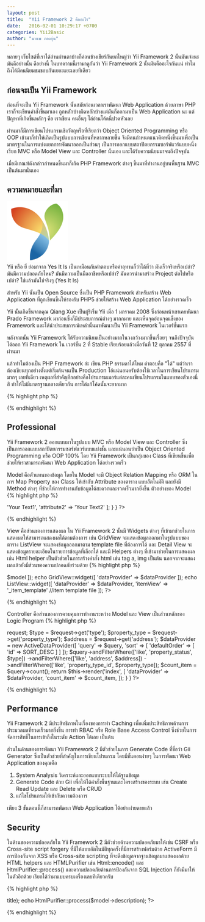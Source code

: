 ```yaml
---
layout: post
title:  "Yii Framework 2 คืออะไร"
date:   2016-02-01 10:29:17 +0700
categories: Yii2Basic
author: "มานพ กองอุ่น"
---
```

หลายๆ เว็บไซต์ที่เราได้อ่านผ่านตาบ้างก็ค่อนข้างเชียร์กันยกใหญ่ว่า Yii Framework 2 นั้นมันเจ๋งนะ มันดีอย่างนั้น ดีอย่างนี้ ในบทความนี้เรามาดูกันว่า Yii Framework 2 นั้นมันคืออะไรกันแน่ ทำไมถึงได้มีคนนิยมชมชอบกันเยอะแยะเลยทีเดียว

ก่อนจะเป็น Yii Framework
---
ก่อนที่จะเป็น Yii Framework นั้นสมัยก่อนเวลาเราพัฒนา Web Application ด้วยภาษา PHP เราก็จะเขียนคำสั่งขึ้นมาเอง ถูกหลักบ้างผิดหลักบ้างแต่มันก็ออกมาเป็น Web Application นะ แต่ปัญหาที่เกิดขึ้นหลักๆ คือ เราเขียน คนอื่นๆ ไล่อ่านโค้ดนี่ปวดหัวเลย

ผ่านมาก็มีการเขียนโปรแกรมเชิงวัตถุหรือที่เรียกว่า Object Oriented Programming หรือ OOP เข้ามาก็ทำให้เกิดเป็นรูปแบบการเขียนที่หลากหลายขึ้น จึงมีคนกำหนดแนวคิดหนึ่งขึ้นมาเพื่อเป็นมาตรฐานในการแบ่งแยกการพัฒนาออกเป็นส่วนๆ เป็นการออกแบบสถาปัตยกรรมซอร์ฟแวร์แบบหนึ่ง เรียก  MVC หรือ Model View และ Controller นั่นเอง และได้รับความนิยมมาจนถึงปัจจุบัน

เมื่อมีเกณฑ์ดังกล่าวกำหนดขึ้นมาก็เกิด PHP Framework ต่างๆ ขึ้นมาที่ทำงานอยู่บนพื้นฐาน MVC เป็นต้นมานั่นเอง

ความหมายและที่มา
---
<div class="text-center">
<img src="/img/yii2basic/20160201/yii-logo.png" />
</div>
Yii หรือ ยี่ ย่อมาจาก Yes It Is เป็นเหมือนกับคำตอบหรือคำอุทานก็ว่าได้ที่ว่า มันเร็วจริงหรือเปล่า? มันมีความปลอดภัยไหม? มันมีความเป็นมืออาชีพหรือเปล่า? มันควรนำมาสร้าง Project ต่อไปหรือเปล่า? ใช่แล้วมันใช่จริงๆ (Yes It Is)

สำหรับ Yii นั้นเป็น Open Source ซึ่งเป็น PHP Framework สำหรับสร้าง Web Application ที่ถูกเขียนขึ้นให้รองรับ PHP5 ช่วยให้สร้าง Web Application ได้อย่างรวดเร็ว

Yii นั้นเกิดขึ้นจากคุณ Qiang Xue เป็นผู้ริเริ่ม Yii เมื่อ 1 มกราคม 2008 ซึ่งก่อนหน้าเขาเคยพัฒนา Prado Framework มาก่อนซึ่งก็มีประสบการณ์ต่างๆ มากกมาย และเห็นจุดอ่อนจุดแข็งของ Framework และได้นำประสบการณ์เหล่านั้นมาพัฒนาเป็น Yii Framework ในเวอร์ชั่นแรก

หลังจากนั้น Yii Framework ได้รับความนิยมเป็นอย่างมากในวงกว้างมากขึ้นเรื่อยๆ จนถึงปัจจุบัน ได้ออก Yii Framework ใน เวอร์ชั่น 2 ที่ Stable เรียบร้อยแล้วเมื่อวันที่ 12 ตุลาคม 2557 ที่ผ่านมา

แล้วทำไมต้องเป็น PHP Framework ล่ะ เขียน PHP ธรรมดาได้ไหม คำตอบคือ "ได้" แต่ว่าเราต้องเขียนทุกอย่างตั้งแต่เริ่มต้นจนเป็น Production โอ้แน่นอนครับต้องใช้เวลาในการเขียนโปรแกรมมากๆ เลยทีเดียว เหตุผลที่สำคัญอีกอย่างคือโปรแกรมเมอร์แต่ละคนเขียนโปรแกรมในแบบของตัวเองนี่สิ ทำให้ไม่มีมาตรฐานกลางเดียวกัน การไล่แก้โค้ดนั้นจะยากมาก



{% highlight php %}
<?php
    echo "Hello Yii Framework 2";
?>
{% endhighlight %}

Professional
---
Yii Framework 2 ออกแบบมาในรูปแบบ MVC หรือ Model View และ Controller ซึ่งเป็นการออกแบบสถาปัตยกรรมซอร์ฟแวร์แบบแบ่งชั้น และแน่นอนว่าเป็น Object Oriented Programming หรือ OOP 100%
โดย Yii Framework เป็นกลุ่มของ Class ที่เขียนขึ้นเพื่อช่วยให้เราสามารถพัฒนา Web Application ได้อย่างรวดเร็ว

Model คือตัวแทนของข้อมูล โดยใน Model จะมี Object Relation Mapping หรือ ORM ในการ Map Property ของ Class ให้เข้ากับ Attribute ของตาราง แบบอัตโนมัติ และยังมี Method ต่างๆ ที่ช่วยให้การทำงานกับข้อมูลได้สะดวกและรวดเร็วมากยิ่งขึ้น ตัวอย่างของ Model
{% highlight php %}
<?php
namespace common\models;
use yii\db\ActiveRecord;

class MyModel extends ActiveRecord{

    public static function tableName()
    {
        return 'table_name';
    }
    public function rules()
    {
        return [
            [['attribute1', 'attribute2'], 'required']
        ];
    }
    public function attributeLabels()
    {
        return [
            'attribute1' => 'Your Text1',
            'attribute2' => 'Your Text2'
        ];
    }
}
?>
{% endhighlight %}

View คือส่วนของการแสดงผล ใน Yii Framework 2 นั้นมี Widgets ต่างๆ ที่เข้ามาช่วยในการแสดงผลให้สามารถแสดงผลได้ตามต้องการ เช่น GridView จะแสดงข้อมูลออกมาในรูปแบบของตาราง ListView จะแสดงข้อมูลออกมาตาม template file ที่ต้องการได้ และ Detail View จะแสดงข้อมูลรายละเอียดในรายการข้อมูลที่เลือกได้ และมี Helpers ต่างๆ ที่เข้ามาช่วยในการแสดงผล เช่น Html helper เป็นตัวช่วยในการสร้างคำสั่ง html เช่น tag a, img เป็นต้น นอกจากจะแสดงผลแล้วยังมีส่วนของความปลอดภัยร่วมด้วย
{% highlight php %}
<?php
use yii\helpers\Html;
use yii\widgets\DetailView;
use yii\grid\GridView;
use yii\widgets\ListView;

echo DetailView::widget([
    'model' => $model
]);

echo GridView::widget([
    'dataProvider' => $dataProvider
]);

echo ListView::widget([
    'dataProvider' => $dataProvider,
    'itemView' => '_item_template' //item template file
]);
?>
{% endhighlight %}

Controller คือส่วนของการควบคุมการทำงานระหว่าง Model และ View เป็นส่วนหลักของ Logic Program
{% highlight php %}
<?php
namespace frontend\controllers;

use Yii;
use yii\web\Controller;
use common\models\Property;

class PropertyController extends Controller
{
    public function actionIndex()
    {
        $query = Property::find();

        $request = Yii::$app->request;

        $type = $request->get('type');
        $property_type = $request->get('property_type');
        $address = $request->get('address');

        $dataProvider = new ActiveDataProvider([
            'query' => $query,
            'sort' => [
                'defaultOrder' => [
                    'id' => SORT_DESC
                ]
            ]
        ]);

        $query->andFilterWhere(['like', 'property_status', $type])
            ->andFilterWhere(['like', 'address', $address])
            ->andFilterWhere(['like', 'property_type_id', $property_type]);

        $count_item = $query->count();
        return $this->render('index', [
            'dataProvider' => $dataProvider,
            'count_item' => $count_item,
        ]);
    }
}

?>
{% endhighlight %}

Performance
---
Yii Framework 2 มีประสิทธิภาพในเรื่องของการทำ Caching เพื่อเพิ่มประสิทธิภาพด้านการประมวลผลที่รวดเร็วมากยิ่งขึ้น การทำ RBAC หรือ Role Base Access Control ซึ่งช่วยในการจัดการสิทธิ์ในการเข้าถึงในระดับ Action ได้เลย เป็นต้น

ส่วนในด้านของการพัฒนา Yii Framework 2 มีตัวช่วยในการ Generate Code ที่ชื่อว่า Gii Generator ซึ่งเป็นตัวช่วยที่สำคัญในการเขียนโปรแกรม โดยมีขั้นตอนง่ายๆ ในการพัฒนา Web Application ของคุณคือ
1. System Analysis วิเคราะห์และออกแบบระบบให้ได้ฐานข้อมูล
2. Generate Code ด้วย Gii เพื่อให้ได้คำสั่งพื้นฐานและโครงสร้างของระบบ เช่น Create Read Update และ Delete หรือ CRUD
3. แก้ไขโปรแกรมให้เข้ากับความต้องการ

เพียง 3 ขั้นตอนนี้ก็สามารถพัฒนา Web Application ได้อย่างง่ายดายแล้ว

Security
---
ในด้านของความปลอดภัยใน Yii Framework 2 มีตัวช่วยด้านความปลอดภัยมาให้เช่น CSRF หรือ Cross-site script forgery ที่มีให้แบบอัตโนมัติทุกครั้งที่มีการสร้างฟอร์มด้วย ActiveForm
มีการป้องกันจาก XSS หรือ Cross-site scripting ที่จะดึงข้อมูลจากฐานข้อมูลมาแสดงผลด้วย HTML helpers และ HTMLPurifier เช่น Html::encode() และ HtmlPurifier::process() และความปลอดภัยด้านการป้องกันจาก SQL Injection ก็ยังมีมาให้ในตัวอีกด้วย เรียกได้ว่ามาแบบครบเครื่องเลยทีเดียวครับ

{% highlight php %}
<?php
use yii\helpers\Html;
use yii\helpers\HtmlPurifier;

echo Html::encode($model->title);
echo HtmlPurifier::process($model->description);
?>
{% endhighlight %}
